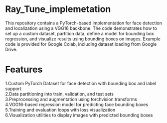 # Ray_Tune_implemetation
This repository contains a PyTorch-based implementation for face detection and localization using a VGG16 backbone. The code demonstrates how to set up a custom dataset, partition data, define a model for bounding box regression, and visualize results using bounding boxes on images. Example code is provided for Google Colab, including dataset loading from Google Drive.

# Features
1.Custom PyTorch Dataset for face detection with bounding box and label support  
2.Data partitioning into train, validation, and test sets  
3.Preprocessing and augmentation using torchvision transforms  
4.VGG16-based regression model for predicting face bounding boxes  
5.Training and evaluation loops with loss visualization  
6.Visualization utilities to display images with predicted bounding boxes  
